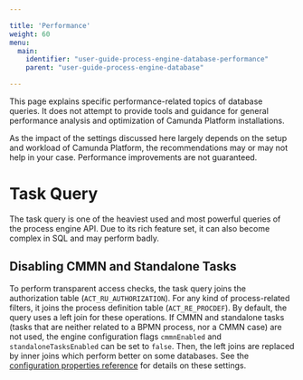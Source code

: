 ```yaml
---

title: 'Performance'
weight: 60
menu:
  main:
    identifier: "user-guide-process-engine-database-performance"
    parent: "user-guide-process-engine-database"

---
```


This page explains specific performance-related topics of database queries. It does not attempt to provide tools and guidance for general performance analysis and optimization of Camunda Platform installations. 

As the impact of the settings discussed here largely depends on the setup and workload of Camunda Platform, the recommendations may or may not help in your case. Performance improvements are not guaranteed.

# Task Query

The task query is one of the heaviest used and most powerful queries of the process engine API. Due to its rich feature set, it can also become complex in SQL and may perform badly. 

## Disabling CMMN and Standalone Tasks

To perform transparent access checks, the task query joins the authorization table (`ACT_RU_AUTHORIZATION`). For any kind of process-related filters, it joins the process definition table (`ACT_RE_PROCDEF`). By default, the query uses a left join for these operations. If CMMN and standalone tasks (tasks that are neither related to a BPMN process, nor a CMMN case) are not used, the engine configuration flags `cmmnEnabled` and `standaloneTasksEnabled` can be set to `false`. Then, the left joins are replaced by inner joins which perform better on some databases. See the [configuration properties reference](../../reference/deployment-descriptors/tags/process-engine.md#configuration-properties) for details on these settings.
